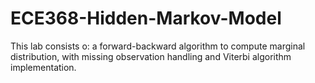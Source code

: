 # ECE368-Hidden-Markov-Model
This lab consists o: a forward-backward algorithm to compute marginal distribution, with missing observation handling and Viterbi algorithm implementation. 
